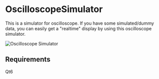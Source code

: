 # OscilloscopeSimulator
This is a simulator for oscilloscope. If you have some simulated/dummy data, you can easily get a "realtime" display by using this oscilloscope simulator.

![Oscilloscope Simulator](https://user-images.githubusercontent.com/105584788/229242732-30e05b60-733c-4da4-b6ab-1ce3915d3682.gif)


## Requirements
Qt6
